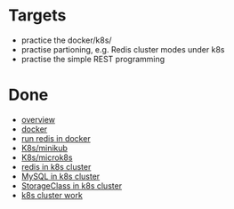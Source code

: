 # Targets
* practice the docker/k8s/
* practise  partioning, e.g. Redis cluster modes under k8s
* practise the simple REST programming

# Done
* [overview](cloud_native.md)
* [docker](docker.md)
* [run redis in docker](docker_redis.md)
* [K8s/minikub](minikube.md)
* [K8s/microk8s](microk8s.md)
* [redis in k8s cluster](k8s_redis.md)
* [MySQL in k8s cluster](k8s_mysql.md)
* [StorageClass in k8s cluster](k8s_storage.md)
* [k8s cluster work](k8s_work.md)
